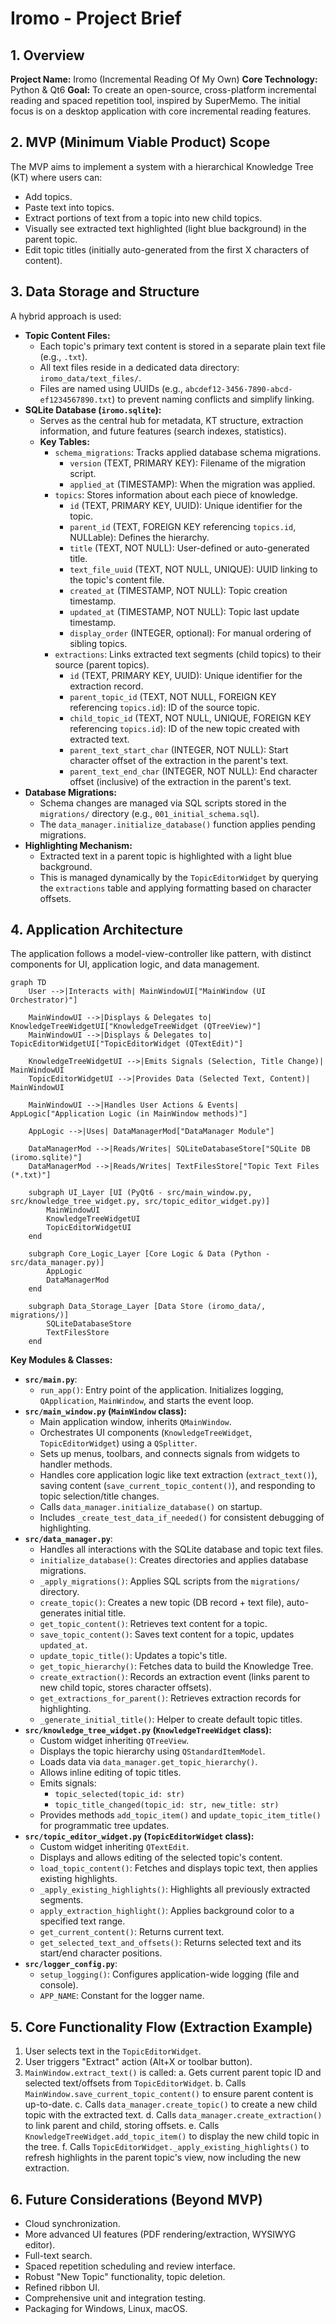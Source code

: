 # Iromo - Project Brief

## 1. Overview

**Project Name:** Iromo (Incremental Reading Of My Own)
**Core Technology:** Python & Qt6
**Goal:** To create an open-source, cross-platform incremental reading and spaced repetition tool, inspired by SuperMemo. The initial focus is on a desktop application with core incremental reading features.

## 2. MVP (Minimum Viable Product) Scope

The MVP aims to implement a system with a hierarchical Knowledge Tree (KT) where users can:
*   Add topics.
*   Paste text into topics.
*   Extract portions of text from a topic into new child topics.
*   Visually see extracted text highlighted (light blue background) in the parent topic.
*   Edit topic titles (initially auto-generated from the first X characters of content).

## 3. Data Storage and Structure

A hybrid approach is used:

*   **Topic Content Files:**
    *   Each topic's primary text content is stored in a separate plain text file (e.g., `.txt`).
    *   All text files reside in a dedicated data directory: `iromo_data/text_files/`.
    *   Files are named using UUIDs (e.g., `abcdef12-3456-7890-abcd-ef1234567890.txt`) to prevent naming conflicts and simplify linking.
*   **SQLite Database (`iromo.sqlite`):**
    *   Serves as the central hub for metadata, KT structure, extraction information, and future features (search indexes, statistics).
    *   **Key Tables:**
        *   `schema_migrations`: Tracks applied database schema migrations.
            *   `version` (TEXT, PRIMARY KEY): Filename of the migration script.
            *   `applied_at` (TIMESTAMP): When the migration was applied.
        *   `topics`: Stores information about each piece of knowledge.
            *   `id` (TEXT, PRIMARY KEY, UUID): Unique identifier for the topic.
            *   `parent_id` (TEXT, FOREIGN KEY referencing `topics.id`, NULLable): Defines the hierarchy.
            *   `title` (TEXT, NOT NULL): User-defined or auto-generated title.
            *   `text_file_uuid` (TEXT, NOT NULL, UNIQUE): UUID linking to the topic's content file.
            *   `created_at` (TIMESTAMP, NOT NULL): Topic creation timestamp.
            *   `updated_at` (TIMESTAMP, NOT NULL): Topic last update timestamp.
            *   `display_order` (INTEGER, optional): For manual ordering of sibling topics.
        *   `extractions`: Links extracted text segments (child topics) to their source (parent topics).
            *   `id` (TEXT, PRIMARY KEY, UUID): Unique identifier for the extraction record.
            *   `parent_topic_id` (TEXT, NOT NULL, FOREIGN KEY referencing `topics.id`): ID of the source topic.
            *   `child_topic_id` (TEXT, NOT NULL, UNIQUE, FOREIGN KEY referencing `topics.id`): ID of the new topic created with extracted text.
            *   `parent_text_start_char` (INTEGER, NOT NULL): Start character offset of the extraction in the parent's text.
            *   `parent_text_end_char` (INTEGER, NOT NULL): End character offset (inclusive) of the extraction in the parent's text.
*   **Database Migrations:**
    *   Schema changes are managed via SQL scripts stored in the `migrations/` directory (e.g., `001_initial_schema.sql`).
    *   The `data_manager.initialize_database()` function applies pending migrations.
*   **Highlighting Mechanism:**
    *   Extracted text in a parent topic is highlighted with a light blue background.
    *   This is managed dynamically by the `TopicEditorWidget` by querying the `extractions` table and applying formatting based on character offsets.

## 4. Application Architecture

The application follows a model-view-controller like pattern, with distinct components for UI, application logic, and data management.

```mermaid
graph TD
    User -->|Interacts with| MainWindowUI["MainWindow (UI Orchestrator)"]
    
    MainWindowUI -->|Displays & Delegates to| KnowledgeTreeWidgetUI["KnowledgeTreeWidget (QTreeView)"]
    MainWindowUI -->|Displays & Delegates to| TopicEditorWidgetUI["TopicEditorWidget (QTextEdit)"]
    
    KnowledgeTreeWidgetUI -->|Emits Signals (Selection, Title Change)| MainWindowUI
    TopicEditorWidgetUI -->|Provides Data (Selected Text, Content)| MainWindowUI
    
    MainWindowUI -->|Handles User Actions & Events| AppLogic["Application Logic (in MainWindow methods)"]
    
    AppLogic -->|Uses| DataManagerMod["DataManager Module"]
    
    DataManagerMod -->|Reads/Writes| SQLiteDatabaseStore["SQLite DB (iromo.sqlite)"]
    DataManagerMod -->|Reads/Writes| TextFilesStore["Topic Text Files (*.txt)"]

    subgraph UI_Layer [UI (PyQt6 - src/main_window.py, src/knowledge_tree_widget.py, src/topic_editor_widget.py)]
        MainWindowUI
        KnowledgeTreeWidgetUI
        TopicEditorWidgetUI
    end

    subgraph Core_Logic_Layer [Core Logic & Data (Python - src/data_manager.py)]
        AppLogic
        DataManagerMod
    end

    subgraph Data_Storage_Layer [Data Store (iromo_data/, migrations/)]
        SQLiteDatabaseStore
        TextFilesStore
    end
```

**Key Modules & Classes:**

*   **`src/main.py`**:
    *   `run_app()`: Entry point of the application. Initializes logging, `QApplication`, `MainWindow`, and starts the event loop.
*   **`src/main_window.py` (`MainWindow` class):**
    *   Main application window, inherits `QMainWindow`.
    *   Orchestrates UI components (`KnowledgeTreeWidget`, `TopicEditorWidget`) using a `QSplitter`.
    *   Sets up menus, toolbars, and connects signals from widgets to handler methods.
    *   Handles core application logic like text extraction (`extract_text()`), saving content (`save_current_topic_content()`), and responding to topic selection/title changes.
    *   Calls `data_manager.initialize_database()` on startup.
    *   Includes `_create_test_data_if_needed()` for consistent debugging of highlighting.
*   **`src/data_manager.py`**:
    *   Handles all interactions with the SQLite database and topic text files.
    *   `initialize_database()`: Creates directories and applies database migrations.
    *   `_apply_migrations()`: Applies SQL scripts from the `migrations/` directory.
    *   `create_topic()`: Creates a new topic (DB record + text file), auto-generates initial title.
    *   `get_topic_content()`: Retrieves text content for a topic.
    *   `save_topic_content()`: Saves text content for a topic, updates `updated_at`.
    *   `update_topic_title()`: Updates a topic's title.
    *   `get_topic_hierarchy()`: Fetches data to build the Knowledge Tree.
    *   `create_extraction()`: Records an extraction event (links parent to new child topic, stores character offsets).
    *   `get_extractions_for_parent()`: Retrieves extraction records for highlighting.
    *   `_generate_initial_title()`: Helper to create default topic titles.
*   **`src/knowledge_tree_widget.py` (`KnowledgeTreeWidget` class):**
    *   Custom widget inheriting `QTreeView`.
    *   Displays the topic hierarchy using `QStandardItemModel`.
    *   Loads data via `data_manager.get_topic_hierarchy()`.
    *   Allows inline editing of topic titles.
    *   Emits signals:
        *   `topic_selected(topic_id: str)`
        *   `topic_title_changed(topic_id: str, new_title: str)`
    *   Provides methods `add_topic_item()` and `update_topic_item_title()` for programmatic tree updates.
*   **`src/topic_editor_widget.py` (`TopicEditorWidget` class):**
    *   Custom widget inheriting `QTextEdit`.
    *   Displays and allows editing of the selected topic's content.
    *   `load_topic_content()`: Fetches and displays topic text, then applies existing highlights.
    *   `_apply_existing_highlights()`: Highlights all previously extracted segments.
    *   `apply_extraction_highlight()`: Applies background color to a specified text range.
    *   `get_current_content()`: Returns current text.
    *   `get_selected_text_and_offsets()`: Returns selected text and its start/end character positions.
*   **`src/logger_config.py`**:
    *   `setup_logging()`: Configures application-wide logging (file and console).
    *   `APP_NAME`: Constant for the logger name.

## 5. Core Functionality Flow (Extraction Example)

1.  User selects text in the `TopicEditorWidget`.
2.  User triggers "Extract" action (Alt+X or toolbar button).
3.  `MainWindow.extract_text()` is called:
    a.  Gets current parent topic ID and selected text/offsets from `TopicEditorWidget`.
    b.  Calls `MainWindow.save_current_topic_content()` to ensure parent content is up-to-date.
    c.  Calls `data_manager.create_topic()` to create a new child topic with the extracted text.
    d.  Calls `data_manager.create_extraction()` to link parent and child, storing offsets.
    e.  Calls `KnowledgeTreeWidget.add_topic_item()` to display the new child topic in the tree.
    f.  Calls `TopicEditorWidget._apply_existing_highlights()` to refresh highlights in the parent topic's view, now including the new extraction.

## 6. Future Considerations (Beyond MVP)

*   Cloud synchronization.
*   More advanced UI features (PDF rendering/extraction, WYSIWYG editor).
*   Full-text search.
*   Spaced repetition scheduling and review interface.
*   Robust "New Topic" functionality, topic deletion.
*   Refined ribbon UI.
*   Comprehensive unit and integration testing.
*   Packaging for Windows, Linux, macOS.
